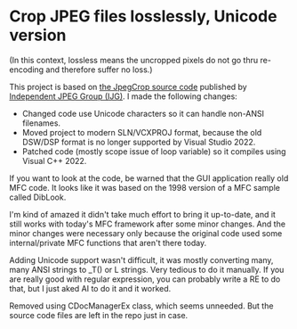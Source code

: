 # Crop JPEG files losslessly, Unicode version

(In this context, lossless means the uncropped pixels do not go thru re-encoding and therefore suffer no loss.)

This project is based on [the JpegCrop source code](https://jpegclub.org/preview/) published by [Independent JPEG Group (IJG)](https://jpegclub.org/reference/reference-sources/). I made the following changes:

* Changed code use Unicode characters so it can handle non-ANSI filenames.
* Moved project to modern SLN/VCXPROJ format, because the old DSW/DSP format is no longer supported by Visual Studio 2022.
* Patched code (mostly scope issue of loop variable) so it compiles using Visual C++ 2022.

If you want to look at the code, be warned that the GUI application really old MFC code. It looks like it was based on the 1998 version of a
MFC sample called DibLook.

I'm kind of amazed it didn't take much effort to bring it up-to-date, and it still works with today's MFC framework after some minor changes.
And the minor changes were necessary only because the original code used some internal/private MFC functions that aren't there today.

Adding Unicode support wasn't difficult, it was mostly converting many, many ANSI strings to _T() or L strings. Very tedious to
do it manually. If you are really good with regular expression, you can probably write a RE to do that,
but I just aked AI to do it and it worked.

Removed using CDocManagerEx class, which seems unneeded. But the source code files are left in the repo just in case.

